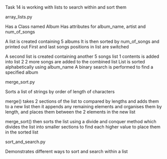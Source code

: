 Task 14 is working with lists to search within and sort them

array_lists.py

Has a Class named Album
Has attributes for album_name, artist and num_of_songs

A list is created containing 5 albums
It is then sorted by num_of_songs and printed out
First and last songs positions in list are switched

A second list is created containing another 5 songs
list 1 contents is added into list 2
2 more songs are added to the combined list
List is sorted alphabetically using album_name
A binary search is performed to find a specified album

merge_sort.py

Sorts a list of strings by order of length of characters

merge() takes 2 sections of the list to compared by lengths and adds them to a new list
then it appends any remaining elements and organises them by length, and places them between the 2 elements in the new list

merge_sort() then sorts the list using a divide and conquer method
which divides the list into smaller sections to find each higher value to place them in the sorted list

sort_and_search.py

Demonstrates different ways to sort and search within a list
